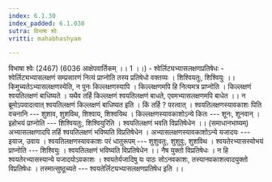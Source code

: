```yaml
---
index: 6.1.30
index_padded: 6.1.030
sutra: विभाषा श्वेः
vritti: mahabhashyam

---
```

 विभाषा श्वेः (2467) (6036 आक्षेपवार्तिकम् ।। 1 ।।) - श्वेर्लिट्यभ्यासलक्षणप्रतिषेधः - श्वेर्लिट्यभ्यासलक्षणं सम्प्रसारणं नित्यं प्राप्नोति तस्य प्रतिषेधो वक्तव्यः । शिश्वियतुः, शिश्वियुः ।। किमुच्यतेऽभ्यासलक्षणस्येति, न पुनः किल्लक्षणस्यापि । किल्लक्षणमपि हि नित्यमत्र प्राप्नोति । किल्लक्षणं श्वयतिलक्षणं बाधिष्यते । यथैव तर्हि किल्लक्षणं श्वयतिलक्षणं बाधते, एवमभ्यासलक्षणमपि बाधेत ।। न ब्रूमोऽपवादत्वात् श्वयतिलक्षणं किल्लक्षणं बाधिष्यत इति । किं तर्हि ? परत्वात् । श्वयतिलक्षणस्यावकाशः पिति वचनानि --- शुशाव, शुशविथ, शिश्वाय, शिश्वयिथ । किल्लक्षणस्यावकाशोऽन्ये कितः --- शूनः, शूनवान् । इहोभयं प्राप्नोति --- शिश्वियतुः, शिश्वियुरिति । श्वयतिलक्षणं भवति विप्रतिषेधेन ।। (समाधानभाष्यम्) अभ्यासलक्षणादपि तर्हि श्वयतिलक्षणं भविष्यति विप्रतिषेधेन । अभ्यासलक्षणस्यावकाशोऽन्ये यजादयः --- इयाज, उवाय । श्वयतिलक्षणस्यावकाशः परं धातुरूपम् --- शुशुवतुः, शुशुवुः, शुशविथ । श्वयतेरभ्यासस्योभयं प्राप्नोति --- शिश्वियुः । श्वयतिलक्षणं भविष्यति विप्रतिषेधेन ।। नैष युक्तो विप्रतिषेधः । न हि श्वयतेरभ्यासस्यान्ये यजादयोऽवकाशः । श्वयतेर्यजादिषु यः पाठः सोऽनवकाशः, तस्यानवकाशत्वादयुक्तो विप्रतिषेधः । तस्मात्सुष्ठूच्यते --- श्वयतेर्लिट्यभ्यासलक्षणप्रतिषेध इति ।। 
